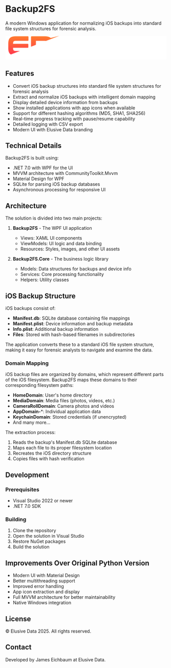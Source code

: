 # Backup2FS

A modern Windows application for normalizing iOS backups into standard file system structures for forensic analysis.

![Backup2FS Logo](Backup2FS/Resources/Images/logo.png)

## Features

- Convert iOS backup structures into standard file system structures for forensic analysis
- Extract and normalize iOS backups with intelligent domain mapping
- Display detailed device information from backups
- Show installed applications with app icons when available
- Support for different hashing algorithms (MD5, SHA1, SHA256)
- Real-time progress tracking with pause/resume capability
- Detailed logging with CSV export
- Modern UI with Elusive Data branding

## Technical Details

Backup2FS is built using:

- .NET 7.0 with WPF for the UI
- MVVM architecture with CommunityToolkit.Mvvm
- Material Design for WPF
- SQLite for parsing iOS backup databases
- Asynchronous processing for responsive UI

## Architecture

The solution is divided into two main projects:

1. **Backup2FS** - The WPF UI application
   - Views: XAML UI components
   - ViewModels: UI logic and data binding
   - Resources: Styles, images, and other UI assets

2. **Backup2FS.Core** - The business logic library
   - Models: Data structures for backups and device info
   - Services: Core processing functionality
   - Helpers: Utility classes

## iOS Backup Structure

iOS backups consist of:

- **Manifest.db**: SQLite database containing file mappings
- **Manifest.plist**: Device information and backup metadata
- **Info.plist**: Additional backup information
- **Files**: Stored with hash-based filenames in subdirectories

The application converts these to a standard iOS file system structure, making it easy for forensic analysts to navigate and examine the data.

### Domain Mapping

iOS backup files are organized by domains, which represent different parts of the iOS filesystem. Backup2FS maps these domains to their corresponding filesystem paths:

- **HomeDomain**: User's home directory
- **MediaDomain**: Media files (photos, videos, etc.)
- **CameraRollDomain**: Camera photos and videos
- **AppDomain-***: Individual application data
- **KeychainDomain**: Stored credentials (if unencrypted)
- And many more...

The extraction process:
1. Reads the backup's Manifest.db SQLite database
2. Maps each file to its proper filesystem location
3. Recreates the iOS directory structure
4. Copies files with hash verification

## Development

### Prerequisites

- Visual Studio 2022 or newer
- .NET 7.0 SDK

### Building

1. Clone the repository
2. Open the solution in Visual Studio
3. Restore NuGet packages
4. Build the solution

## Improvements Over Original Python Version

- Modern UI with Material Design
- Better multithreading support
- Improved error handling
- App icon extraction and display
- Full MVVM architecture for better maintainability
- Native Windows integration

## License

© Elusive Data 2025. All rights reserved.

## Contact

Developed by James Eichbaum at Elusive Data. 